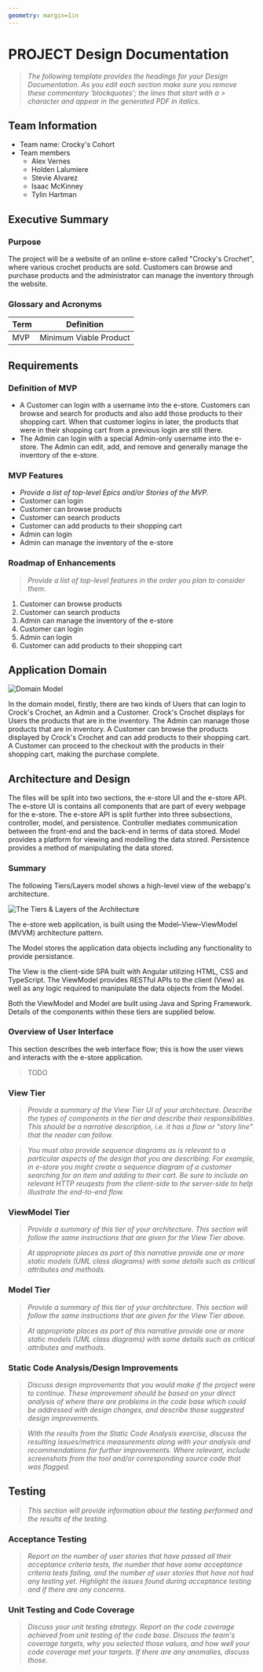 ```yaml
---
geometry: margin=1in
---
```

# PROJECT Design Documentation

> _The following template provides the headings for your Design
> Documentation.  As you edit each section make sure you remove these
> commentary 'blockquotes'; the lines that start with a > character
> and appear in the generated PDF in italics._

## Team Information
* Team name: Crocky's Cohort
* Team members
  * Alex Vernes
  * Holden Lalumiere
  * Stevie Alvarez
  * Isaac McKinney
  * Tylin Hartman

## Executive Summary

### Purpose
The project will be a website of an online e-store called "Crocky's Crochet", where various crochet products are sold. Customers can browse and purchase products and the administrator can manage the inventory through the website. 

### Glossary and Acronyms
| Term | Definition |
|------|------------|
| MVP | Minimum Viable Product |


## Requirements

### Definition of MVP
- A Customer can login with a username into the e-store. Customers can browse and search for products and also add those products to their shopping cart. When that customer logins in later, the products that were in their shopping cart from a previous login are still there. 
- The Admin can login with a special Admin-only username into the e-store. The Admin can edit, add, and remove and generally manage the inventory of the e-store. 

### MVP Features
- _Provide a list of top-level Epics and/or Stories of the MVP._
- Customer can login
- Customer can browse products
- Customer can search products
- Customer can add products to their shopping cart
- Admin can login
- Admin can manage the inventory of the e-store

### Roadmap of Enhancements
> _Provide a list of top-level features in the order you plan to consider them._
1. Customer can browse products
2. Customer can search products
3. Admin can manage the inventory of the e-store
4. Customer can login
5. Admin can login
6. Customer can add products to their shopping cart


## Application Domain

![Domain Model](crocky's-crochet-domain-analysis.png)

In the domain model, firstly, there are two kinds of Users that can login to Crock's Crochet, an Admin and a Customer. 
Crock's Crochet displays for Users the products that are in the inventory. 
The Admin can manage those products that are in inventory. 
A Customer can browse the products displayed by Crock's Crochet and can add products to their shopping cart. 
A Customer can proceed to the checkout with the products in their shopping cart, making the purchase complete. 

## Architecture and Design

The files will be split into two sections, the e-store UI and the e-store API. 
The e-store UI is contains all components that are part of every webpage for the e-store. 
The e-store API is split further into three subsections, controller, model, and persistence. 
Controller mediates communication between the front-end and the back-end in terms of data stored. Model provides a platform for viewing and modelling the data stored. Persistence provides a method of manipulating the data stored. 

### Summary

The following Tiers/Layers model shows a high-level view of the webapp's architecture.

![The Tiers & Layers of the Architecture](architecture-tiers-and-layers.png)

The e-store web application, is built using the Model–View–ViewModel (MVVM) architecture pattern. 

The Model stores the application data objects including any functionality to provide persistance. 

The View is the client-side SPA built with Angular utilizing HTML, CSS and TypeScript. The ViewModel provides RESTful APIs to the client (View) as well as any logic required to manipulate the data objects from the Model.

Both the ViewModel and Model are built using Java and Spring Framework. Details of the components within these tiers are supplied below.


### Overview of User Interface

This section describes the web interface flow; this is how the user views and interacts
with the e-store application.

> TODO


### View Tier
> _Provide a summary of the View Tier UI of your architecture.
> Describe the types of components in the tier and describe their
> responsibilities.  This should be a narrative description, i.e. it has
> a flow or "story line" that the reader can follow._

> _You must also provide sequence diagrams as is relevant to a particular aspects 
> of the design that you are describing.  For example, in e-store you might create a 
> sequence diagram of a customer searching for an item and adding to their cart. 
> Be sure to include an relevant HTTP reuqests from the client-side to the server-side 
> to help illustrate the end-to-end flow._


### ViewModel Tier
> _Provide a summary of this tier of your architecture. This
> section will follow the same instructions that are given for the View
> Tier above._

> _At appropriate places as part of this narrative provide one or more
> static models (UML class diagrams) with some details such as critical attributes and methods._


### Model Tier
> _Provide a summary of this tier of your architecture. This
> section will follow the same instructions that are given for the View
> Tier above._

> _At appropriate places as part of this narrative provide one or more
> static models (UML class diagrams) with some details such as critical attributes and methods._

### Static Code Analysis/Design Improvements
> _Discuss design improvements that you would make if the project were
> to continue. These improvement should be based on your direct
> analysis of where there are problems in the code base which could be
> addressed with design changes, and describe those suggested design
> improvements._

> _With the results from the Static Code Analysis exercise, 
> discuss the resulting issues/metrics measurements along with your analysis
> and recommendations for further improvements. Where relevant, include 
> screenshots from the tool and/or corresponding source code that was flagged._

## Testing
> _This section will provide information about the testing performed
> and the results of the testing._

### Acceptance Testing
> _Report on the number of user stories that have passed all their
> acceptance criteria tests, the number that have some acceptance
> criteria tests failing, and the number of user stories that
> have not had any testing yet. Highlight the issues found during
> acceptance testing and if there are any concerns._

### Unit Testing and Code Coverage
> _Discuss your unit testing strategy. Report on the code coverage
> achieved from unit testing of the code base. Discuss the team's
> coverage targets, why you selected those values, and how well your
> code coverage met your targets. If there are any anomalies, discuss
> those._
